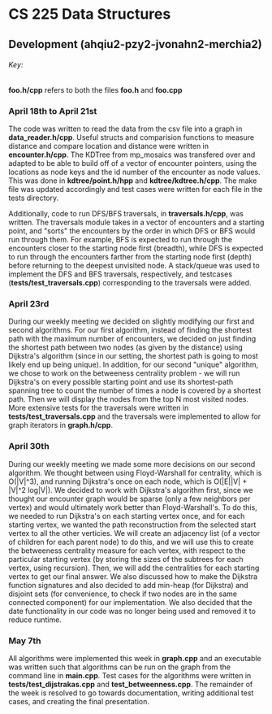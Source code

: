 # CS 225 Data Structures
## Development (ahqiu2-pzy2-jvonahn2-merchia2)

###### Key: 
**foo.h/cpp** refers to both the files **foo.h** and **foo.cpp**

### April 18th to April 21st
The code was written to read the data from the csv file into a graph in **data_reader.h/cpp**. Useful structs and comparision functions to measure distance and compare location and distance were written in **encounter.h/cpp**. The KDTree from mp_mosaics was transfered over and adapted to be able to build off of a vector of encounter pointers, using the locations as node keys and the id number of the encounter as node values. This was done in **kdtree/point.h/hpp** and **kdtree/kdtree.h/cpp**. The make file was updated accordingly and test cases were written for each file in the tests directory. 

Additionally, code to run DFS/BFS traversals, in **traversals.h/cpp**, was written. The traversals module takes in a vector of encounters and a starting point, and "sorts" the encounters by the order in which DFS or BFS would run through them. For example, BFS is expected to run through the encounters closer to the starting node first (breadth), while DFS is expected to run through the encounters farther from the starting node first (depth) before returning to the deepest unvisited node. A stack/queue was used to implement the DFS and BFS traversals, respectively, and testcases (**tests/test_traversals.cpp**) corresponding to the traversals were added.

### April 23rd
During our weekly meeting we decided on slightly modifying our first and second algorithms. For our first algorithm, instead of finding the shortest path with the maximum number of encounters, we decided on just finding the shortest path between two nodes (as given by the distance) using Dijkstra's algorithm (since in our setting, the shortest path is going to most likely end up being unique). In addition, for our second "unique" algorithm, we chose to work on the betweeness centrality problem - we will run Dijkstra's on every possible starting point and use its shortest-path spanning tree to count the number of times a node is covered by a shortest path. Then we will display the nodes from the top N most visited nodes. More extensive tests for the traversals were written in **tests/test_traversals.cpp** and the traversals were implemented to allow for graph iterators in **graph.h/cpp**.

### April 30th
During our weekly meeting we made some more decisions on our second algorithm. We thought between using Floyd-Warshall for centrality, which is O(|V|^3), and running Dijkstra's once on each node, which is O(|E||V| + |V|^2 log|V|). We decided to work with Dijkstra's algorithm first, since we thought our encounter graph would be sparse (only a few neighbors per vertex) and would ultimately work better than Floyd-Warshall's. To do this, we needed to run Dijkstra's on each starting vertex once, and for each starting vertex, we wanted the path reconstruction from the selected start vertex to all the other verticies. We will create an adjacency list (of a vector of children for each parent node) to do this, and we will use this to create the betweeness centrality measure for each vertex, with respect to the particular starting vertex (by storing the sizes of the subtrees for each vertex, using recursion). Then, we will add the centralities for each starting vertex to get our final answer. We also discussed how to make the Dijkstra function signatures and also decided to add min-heap (for Dijkstra) and disjoint sets (for convenience, to check if two nodes are in the same connected component) for our implementation. We also decided that the date functionality in our code was no longer being used and removed it to reduce runtime.

### May 7th
All algorithms were implemented this week in **graph.cpp** and an executable was written such that algorithms can be run on the graph from the command line in **main.cpp**. Test cases for the algorithms were written in **tests/test_dijstrakas.cpp** and **test_betweenness.cpp**. The remainder of the week is resolved to go towards documentation, writing additional test cases, and creating the final presentation. 